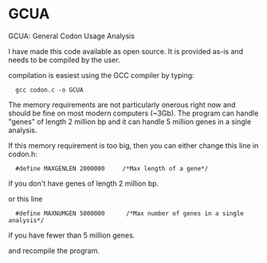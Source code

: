 # GCUA
GCUA: General Codon Usage Analysis

I have made this code available as open source.  It is provided as-is and needs to be compiled by the user.

compilation is easiest using the GCC compiler by typing:
~~~
  gcc codon.c -o GCUA
~~~
The memory requirements are not particularly onerous right now and should be fine on most modern computers (~3Gb).
The program can handle "genes" of length 2 million bp and it can handle 5 million genes in a single analysis.

If this memory requirement is too big, then you can either change this line in codon.h:

~~~
  #define MAXGENLEN 2000000     /*Max length of a gene*/
~~~

if you don't have genes of length 2 million bp.

or this line
~~~
  #define MAXNUMGEN 5000000      /*Max number of genes in a single analysis*/
~~~

if you have fewer than 5 million genes.


and recompile the program.
